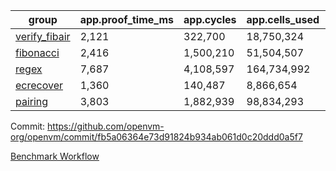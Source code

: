 | group | app.proof_time_ms | app.cycles | app.cells_used | leaf.proof_time_ms | leaf.cycles | leaf.cells_used |
| -- | -- | -- | -- | -- | -- | -- |
| [verify_fibair](https://github.com/openvm-org/openvm/blob/benchmark-results/benchmarks-pr/1978/verify_fibair-fb5a06364e73d91824b934ab061d0c20ddd0a5f7.md) | 2,121 |  322,700 |  18,750,324 |- | - | - |
| [fibonacci](https://github.com/openvm-org/openvm/blob/benchmark-results/benchmarks-pr/1978/fibonacci-fb5a06364e73d91824b934ab061d0c20ddd0a5f7.md) | 2,416 |  1,500,210 |  51,504,507 |- | - | - |
| [regex](https://github.com/openvm-org/openvm/blob/benchmark-results/benchmarks-pr/1978/regex-fb5a06364e73d91824b934ab061d0c20ddd0a5f7.md) | 7,687 |  4,108,597 |  164,734,992 |- | - | - |
| [ecrecover](https://github.com/openvm-org/openvm/blob/benchmark-results/benchmarks-pr/1978/ecrecover-fb5a06364e73d91824b934ab061d0c20ddd0a5f7.md) | 1,360 |  140,487 |  8,866,654 |- | - | - |
| [pairing](https://github.com/openvm-org/openvm/blob/benchmark-results/benchmarks-pr/1978/pairing-fb5a06364e73d91824b934ab061d0c20ddd0a5f7.md) | 3,803 |  1,882,939 |  98,834,293 |- | - | - |


Commit: https://github.com/openvm-org/openvm/commit/fb5a06364e73d91824b934ab061d0c20ddd0a5f7

[Benchmark Workflow](https://github.com/openvm-org/openvm/actions/runs/17070901378)
